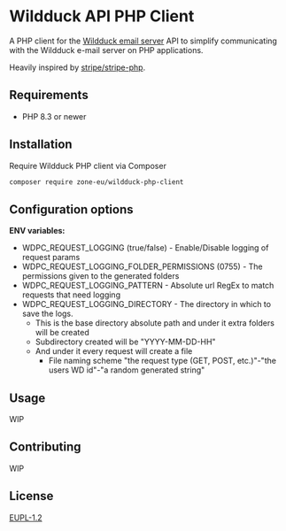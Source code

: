 # Wildduck API PHP Client

A PHP client for the [Wildduck email server](https://github.com/nodemailer/wildduck)
API to simplify communicating with the Wildduck e-mail server on PHP applications.

Heavily inspired by [stripe/stripe-php](https://github.com/stripe/stripe-php).

## Requirements

* PHP 8.3 or newer

## Installation

Require Wildduck PHP client via Composer
```bash
composer require zone-eu/wildduck-php-client
```


## Configuration options

**ENV variables:**
- WDPC_REQUEST_LOGGING (true/false) - Enable/Disable logging of request params
- WDPC_REQUEST_LOGGING_FOLDER_PERMISSIONS (0755) - The permissions given to the generated folders
- WDPC_REQUEST_LOGGING_PATTERN - Absolute url RegEx to match requests that need logging
- WDPC_REQUEST_LOGGING_DIRECTORY - The directory in which to save the logs.
  - This is the base directory absolute path and under it extra folders will be created
  - Subdirectory created will be "YYYY-MM-DD-HH"
  - And under it every request will create a file
    - File naming scheme "the request type (GET, POST, etc.)"-"the users WD id"-"a random generated string"

## Usage
WIP

## Contributing
WIP

## License
[EUPL-1.2](https://github.com/zone-eu/zone-wildduck-php-client/blob/master/LICENCE)

